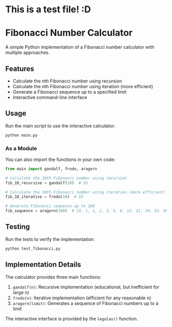 # This is a test file! :D

# Fibonacci Number Calculator

A simple Python implementation of a Fibonacci number calculator with multiple approaches.

## Features

- Calculate the nth Fibonacci number using recursion
- Calculate the nth Fibonacci number using iteration (more efficient)
- Generate a Fibonacci sequence up to a specified limit
- Interactive command-line interface

## Usage

Run the main script to use the interactive calculator:

```bash
python main.py
```

### As a Module

You can also import the functions in your own code:

```python
from main import gandalf, frodo, aragorn

# Calculate the 10th Fibonacci number using recursion
fib_10_recursive = gandalf(10)  # 55

# Calculate the 10th Fibonacci number using iteration (more efficient)
fib_10_iterative = frodo(10)  # 55

# Generate Fibonacci sequence up to 100
fib_sequence = aragorn(100)  # [0, 1, 1, 2, 3, 5, 8, 13, 21, 34, 55, 89]
```

## Testing

Run the tests to verify the implementation:

```bash
python test_fibonacci.py
```

## Implementation Details

The calculator provides three main functions:

1. `gandalf(n)`: Recursive implementation (educational, but inefficient for large n)
2. `frodo(n)`: Iterative implementation (efficient for any reasonable n)
3. `aragorn(limit)`: Generates a sequence of Fibonacci numbers up to a limit

The interactive interface is provided by the `legolas()` function.